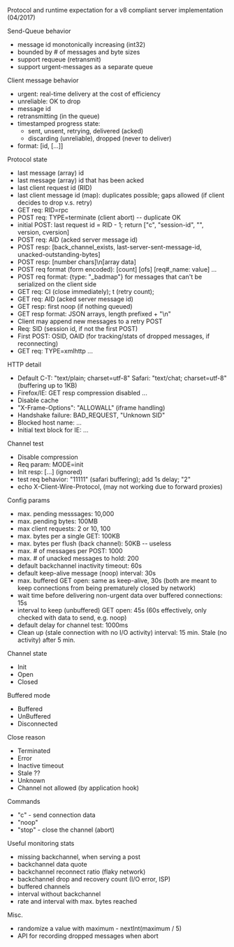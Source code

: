 Protocol and runtime expectation for a v8 compliant server implementation (04/2017)

Send-Queue behavior
* message id monotonically increasing (int32)
* bounded by # of messages and byte sizes
* support requeue (retransmit)
* support urgent-messages as a separate queue

Client message behavior
* urgent: real-time delivery at the cost of efficiency
* unreliable: OK to drop
* message id
* retransmitting (in the queue)
* timestamped progress state: 
  * sent, unsent, retrying, delivered (acked)
  * discarding (unreliable), dropped (never to deliver)
* format: [id, [...]]  
  
Protocol state
* last message (array) id
* last message (array) id that has been acked
* last client request id (RID)
* last client message id (map): duplicates possible; gaps allowed (if client decides to drop v.s. retry)
* GET req: RID=rpc
* POST req: TYPE=terminate (client abort) -- duplicate OK
* initial POST: last request id = RID - 1; return ["c", "session-id", "", version, cversion]
* POST req: AID (acked server message id)
* POST resp: [back_channel_exists, last-server-sent-message-id, unacked-outstanding-bytes]
* POST resp: [number chars]\n[array data]
* POST req format (form encoded):  [count] [ofs] [req#_name: value] ...
* POST req format:  {type: "_badmap"}  for messages that can't be serialized on the client side
* GET req: CI (close immediately); t (retry count);
* GET req: AID (acked server message id)
* GET resp: first noop (if nothing queued)
* GET resp format: JSON arrays, length prefixed + "\n"
* Client may append new messages to a retry POST
* Req: SID (session id, if not the first POST)
* First POST: OSID, OAID (for tracking/stats of dropped messages, if reconnecting)
* GET req: TYPE=xmlhttp ...

HTTP detail
* Default C-T:  "text/plain; charset=utf-8"    Safari: "text/chat; charset=utf-8" (buffering up to 1KB)
* Firefox/IE: GET resp compression disabled  ...
* Disable cache
* "X-Frame-Options": "ALLOWALL" (iframe handling)
* Handshake failure: BAD_REQUEST, "Unknown SID"
* Blocked host name: ...
* Initial text block for IE: ...

Channel test
* Disable compression
* Req param: MODE=init
* Init resp: [...] (ignored)
* test req behavior:  "11111" (safari buffering); add 1s delay; "2"
* echo X-Client-Wire-Protocol, (may not working due to forward proxies)

Config params
* max. pending messsages: 10,000
* max. pending bytes: 100MB
* max client requests: 2 or 10, 100
* max. bytes per a single GET: 100KB
* max. bytes per flush (back channel): 50KB  -- useless
* max. # of messages per POST: 1000
* max. # of unacked messages to hold: 200 
* default backchannel inactivity timeout: 60s
* default keep-alive message (noop) interval: 30s
* max. buffered GET open: same as keep-alive, 30s (both are meant to keep connections from being prematurely closed by network)
* wait time before delivering non-urgent data over buffered connections: 15s
* interval to keep (unbuffered) GET open: 45s (60s effectively, only checked with data to send, e.g. noop)
* default delay for channel test: 1000ms
* Clean up (stale connection with no I/O activity) interval: 15 min.  Stale (no activity) after 5 min.

Channel state
* Init
* Open
* Closed

Buffered mode
* Buffered
* UnBuffered
* Disconnected

Close reason
* Terminated
* Error
* Inactive timeout
* Stale    ??
* Unknown
* Channel not allowed (by application hook)

Commands
* "c" - send connection data
* "noop"
* "stop" - close the channel (abort)

Useful monitoring stats
* missing backchannel, when serving a post
* backchannel data quote
* backchannel reconnect ratio (flaky network)
* backchannel drop and recovery count (I/O error, ISP)
* buffered channels
* interval without backchannel
* rate and interval with max. bytes reached 

Misc.
* randomize a value with maximum - nextInt(maximum / 5)
* API for recording dropped messages when abort

